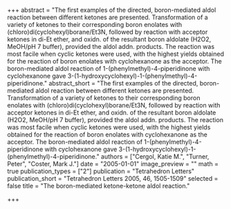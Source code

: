 +++
abstract = "The first examples of the directed, boron-mediated aldol reaction between different ketones are presented.  Transformation of a variety of ketones to their corresponding boron enolates with (chloro)di(cyclohexyl)borane/Et3N, followed by reaction with acceptor ketones in di-Et ether, and oxidn. of the resultant boron aldolate (H2O2, MeOH/pH 7 buffer), provided the aldol addn. products.  The reaction was most facile when cyclic ketones were used, with the highest yields obtained for the reaction of boron enolates with cyclohexanone as the acceptor.  The boron-mediated aldol reaction of 1-(phenylmethyl)-4-piperidinone with cyclohexanone gave 3-(1-hydroxycyclohexyl)-1-(phenylmethyl)-4-piperidinone."
abstract_short = "The first examples of the directed, boron-mediated aldol reaction between different ketones are presented.  Transformation of a variety of ketones to their corresponding boron enolates with (chloro)di(cyclohexyl)borane/Et3N, followed by reaction with acceptor ketones in di-Et ether, and oxidn. of the resultant boron aldolate (H2O2, MeOH/pH 7 buffer), provided the aldol addn. products.  The reaction was most facile when cyclic ketones were used, with the highest yields obtained for the reaction of boron enolates with cyclohexanone as the acceptor.  The boron-mediated aldol reaction of 1-(phenylmethyl)-4-piperidinone with cyclohexanone gave 3-(1-hydroxycyclohexyl)-1-(phenylmethyl)-4-piperidinone."
authors = ["Cergol, Katie M.", "Turner, Peter", "Coster, Mark J."]
date = "2005-01-01"
image_preview = ""
math = true
publication_types = ["2"]
publication = "Tetrahedron Letters"
publication_short = "Tetrahedron Letters 2005, 46, 1505-1509"
selected = false
title = "The boron-mediated ketone-ketone aldol reaction."


+++